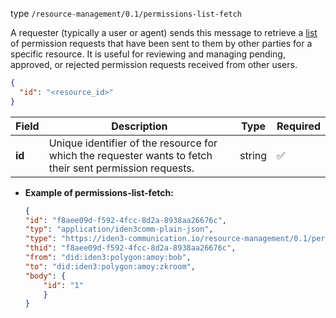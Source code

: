 
type `/resource-management/0.1/permissions-list-fetch`

A requester (typically a user or agent) sends this message to retrieve a [list](./permissions-list.md) of permission requests that have been sent to them by other parties for a specific resource.
It is useful for reviewing and managing pending, approved, or rejected permission requests received from other users.

```json
{
  "id": "<resource_id>"
}
```

| Field  | Description                                                                                              | Type   | Required |
| ------ | -------------------------------------------------------------------------------------------------------- | ------ | -------- |
| **id** | Unique identifier of the resource for which the requester wants to fetch their sent permission requests. | string | ✅        |


- **Example of permissions-list-fetch:**
    ```json
    {
    "id": "f8aee09d-f592-4fcc-8d2a-8938aa26676c",
    "typ": "application/iden3comm-plain-json",
    "type": "https://iden3-communication.io/resource-management/0.1/permissions-list-fetch",
    "thid": "f8aee09d-f592-4fcc-8d2a-8938aa26676c",
    "from": "did:iden3:polygon:amoy:bob",
    "to": "did:iden3:polygon:amoy:zkroom",
    "body": {
        "id": "1"
        }
    }
    ```